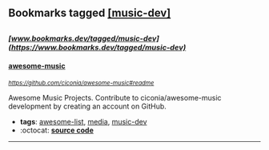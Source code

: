 ## Bookmarks tagged [[music-dev]](https://www.bookmarks.dev?q=[music-dev])

_<sup><sup>[www.bookmarks.dev/tagged/music-dev](https://www.bookmarks.dev/tagged/music-dev)</sup></sup>_
---
#### [awesome-music](https://github.com/ciconia/awesome-music#readme)
_<sup>https://github.com/ciconia/awesome-music#readme</sup>_

Awesome Music Projects. Contribute to ciconia/awesome-music development by creating an account on GitHub.
* **tags**: [awesome-list](../tagged/awesome-list.md), [media](../tagged/media.md), [music-dev](../tagged/music-dev.md)
* :octocat: **[source code](https://github.com/ciconia/awesome-music#readme)**
---
